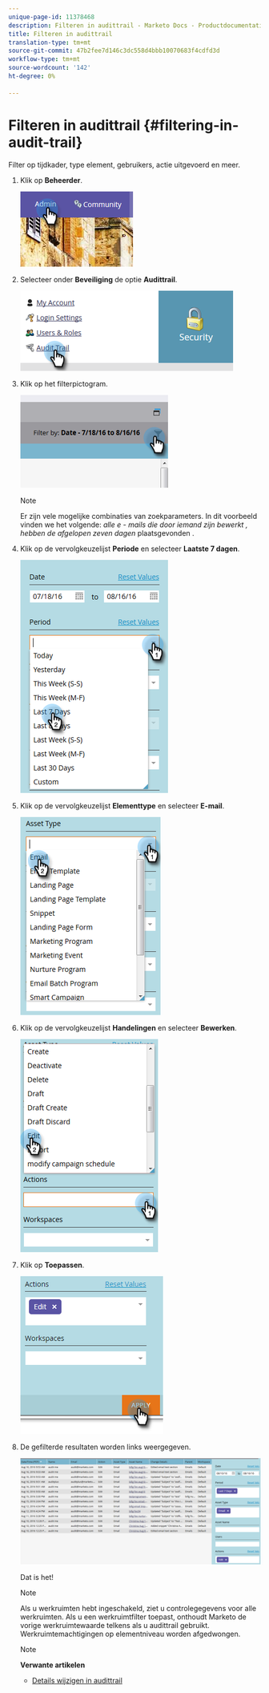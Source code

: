 ```yaml
---
unique-page-id: 11378468
description: Filteren in audittrail - Marketo Docs - Productdocumentatie
title: Filteren in audittrail
translation-type: tm+mt
source-git-commit: 47b2fee7d146c3dc558d4bbb10070683f4cdfd3d
workflow-type: tm+mt
source-wordcount: '142'
ht-degree: 0%

---
```



# Filteren in audittrail {#filtering-in-audit-trail}

Filter op tijdkader, type element, gebruikers, actie uitgevoerd en meer.

1. Klik op **Beheerder**.

   ![](assets/one-1.png)

1. Selecteer onder **Beveiliging** de optie **Audittrail**.

   ![](assets/two-1.png)

1. Klik op het filterpictogram.

   ![](assets/three.png)

   >[!NOTE]
   >
   >Er zijn vele mogelijke combinaties van zoekparameters. In dit voorbeeld vinden we het volgende: *alle e - mails die door iemand zijn bewerkt , hebben de afgelopen zeven dagen* plaatsgevonden .

1. Klik op de vervolgkeuzelijst **Periode** en selecteer **Laatste 7 dagen**.

   ![](assets/four.png)

1. Klik op de vervolgkeuzelijst **Elementtype** en selecteer **E-mail**.

   ![](assets/five.png)

1. Klik op de vervolgkeuzelijst **Handelingen** en selecteer **Bewerken**.

   ![](assets/six.png)

1. Klik op **Toepassen**.

   ![](assets/seven.png)

1. De gefilterde resultaten worden links weergegeven.

   ![](assets/eight.png)

   Dat is het!

   >[!NOTE]
   >
   >Als u werkruimten hebt ingeschakeld, ziet u controlegegevens voor alle werkruimten. Als u een werkruimtfilter toepast, onthoudt Marketo de vorige werkruimtewaarde telkens als u audittrail gebruikt. Werkruimtemachtigingen op elementniveau worden afgedwongen.

   >[!NOTE]
   >
   >**Verwante artikelen**
   >
   >    
   >    
   >    * [Details wijzigen in audittrail](change-details-in-audit-trail.md)


